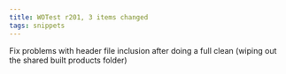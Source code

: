 ```yaml
---
title: WOTest r201, 3 items changed
tags: snippets
---
```


Fix problems with header file inclusion after doing a full clean (wiping out the shared built products folder)
